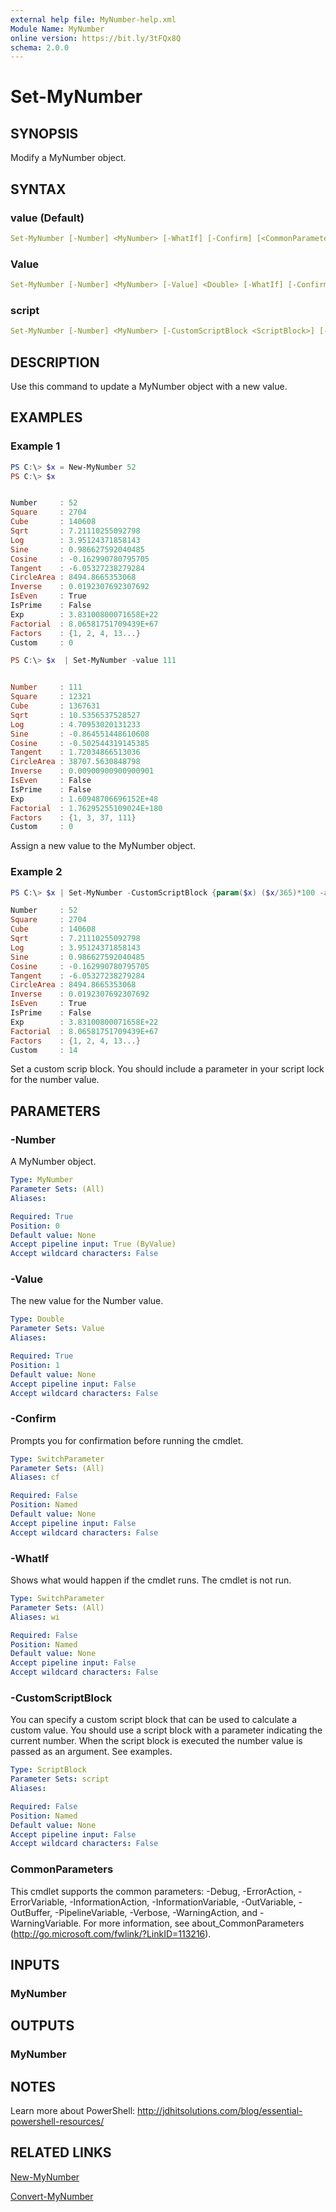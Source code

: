 ```yaml
---
external help file: MyNumber-help.xml
Module Name: MyNumber
online version: https://bit.ly/3tFQx8Q
schema: 2.0.0
---
```


# Set-MyNumber

## SYNOPSIS

Modify a MyNumber object.

## SYNTAX

### value (Default)

```yaml
Set-MyNumber [-Number] <MyNumber> [-WhatIf] [-Confirm] [<CommonParameters>]
```

### Value

```yaml
Set-MyNumber [-Number] <MyNumber> [-Value] <Double> [-WhatIf] [-Confirm] [<CommonParameters>]
```

### script

```yaml
Set-MyNumber [-Number] <MyNumber> [-CustomScriptBlock <ScriptBlock>] [-WhatIf] [-Confirm] [<CommonParameters>]
```

## DESCRIPTION

Use this command to update a MyNumber object with a new value.

## EXAMPLES

### Example 1

```powershell
PS C:\> $x = New-MyNumber 52
PS C:\> $x


Number     : 52
Square     : 2704
Cube       : 140608
Sqrt       : 7.21110255092798
Log        : 3.95124371858143
Sine       : 0.986627592040485
Cosine     : -0.162990780795705
Tangent    : -6.05327238279284
CircleArea : 8494.8665353068
Inverse    : 0.0192307692307692
IsEven     : True
IsPrime    : False
Exp        : 3.83100800071658E+22
Factorial  : 8.06581751709439E+67
Factors    : {1, 2, 4, 13...}
Custom     : 0

PS C:\> $x  | Set-MyNumber -value 111


Number     : 111
Square     : 12321
Cube       : 1367631
Sqrt       : 10.5356537528527
Log        : 4.70953020131233
Sine       : -0.864551448610608
Cosine     : -0.502544319145385
Tangent    : 1.72034866513036
CircleArea : 38707.5630848798
Inverse    : 0.00900900900900901
IsEven     : False
IsPrime    : False
Exp        : 1.60948706696152E+48
Factorial  : 1.76295255109024E+180
Factors    : {1, 3, 37, 111}
Custom     : 0
```

Assign a new value to the MyNumber object.

### Example 2

```powershell
PS C:\> $x | Set-MyNumber -CustomScriptBlock {param($x) ($x/365)*100 -as [int]}

Number     : 52
Square     : 2704
Cube       : 140608
Sqrt       : 7.21110255092798
Log        : 3.95124371858143
Sine       : 0.986627592040485
Cosine     : -0.162990780795705
Tangent    : -6.05327238279284
CircleArea : 8494.8665353068
Inverse    : 0.0192307692307692
IsEven     : True
IsPrime    : False
Exp        : 3.83100800071658E+22
Factorial  : 8.06581751709439E+67
Factors    : {1, 2, 4, 13...}
Custom     : 14
```

Set a custom scrip block. You should include a parameter in your script lock for the number value.

## PARAMETERS

### -Number

A MyNumber object.

```yaml
Type: MyNumber
Parameter Sets: (All)
Aliases:

Required: True
Position: 0
Default value: None
Accept pipeline input: True (ByValue)
Accept wildcard characters: False
```

### -Value

The new value for the Number value.

```yaml
Type: Double
Parameter Sets: Value
Aliases:

Required: True
Position: 1
Default value: None
Accept pipeline input: False
Accept wildcard characters: False
```

### -Confirm

Prompts you for confirmation before running the cmdlet.

```yaml
Type: SwitchParameter
Parameter Sets: (All)
Aliases: cf

Required: False
Position: Named
Default value: None
Accept pipeline input: False
Accept wildcard characters: False
```

### -WhatIf

Shows what would happen if the cmdlet runs. The cmdlet is not run.

```yaml
Type: SwitchParameter
Parameter Sets: (All)
Aliases: wi

Required: False
Position: Named
Default value: None
Accept pipeline input: False
Accept wildcard characters: False
```

### -CustomScriptBlock

You can specify a custom script block that can be used to calculate a custom value. You should use a script block with a parameter indicating the current number. When the script block is executed the number value is passed as an argument. See examples.

```yaml
Type: ScriptBlock
Parameter Sets: script
Aliases:

Required: False
Position: Named
Default value: None
Accept pipeline input: False
Accept wildcard characters: False
```

### CommonParameters

This cmdlet supports the common parameters: -Debug, -ErrorAction, -ErrorVariable, -InformationAction, -InformationVariable, -OutVariable, -OutBuffer, -PipelineVariable, -Verbose, -WarningAction, and -WarningVariable. For more information, see about_CommonParameters (http://go.microsoft.com/fwlink/?LinkID=113216).

## INPUTS

### MyNumber

## OUTPUTS

### MyNumber

## NOTES

Learn more about PowerShell: http://jdhitsolutions.com/blog/essential-powershell-resources/

## RELATED LINKS

[New-MyNumber](New-MyNumber.md)

[Convert-MyNumber](Convert-MyNumber.md)
